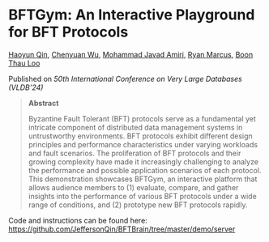 # BFTGym: An Interactive Playground for BFT Protocols

[Haoyun Qin](https://haoyunqin.com), [Chenyuan Wu](https://chenyuanwu.com/), [Mohammad Javad Amiri](https://www3.cs.stonybrook.edu/~amiri/), [Ryan Marcus](https://rmarcus.info/), [Boon Thau Loo](https://boonloo.cis.upenn.edu/)

Published on *50th International Conference on Very Large Databases (VLDB’24)*

> **Abstract**
> 
> Byzantine Fault Tolerant (BFT) protocols serve as a fundamental yet intricate component of distributed data management systems in untrustworthy environments. BFT protocols exhibit different design principles and performance characteristics under varying workloads and fault scenarios. The proliferation of BFT protocols and their growing complexity have made it increasingly challenging to analyze the performance and possible application scenarios of each protocol. This demonstration showcases BFTGym, an interactive platform that allows audience members to (1) evaluate, compare, and gather insights into the performance of various BFT protocols under a wide range of conditions, and (2) prototype new BFT protocols rapidly.

Code and instructions can be found here: https://github.com/JeffersonQin/BFTBrain/tree/master/demo/server
